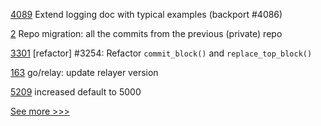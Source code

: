 
[4089](https://github.com/hyperledger/fabric/pull/4089) Extend logging doc with typical examples (backport #4086)

[2](https://github.com/hyperledger-labs/perun-rs/pull/2) Repo migration: all the commits from the previous (private) repo

[3301](https://github.com/hyperledger/iroha/pull/3301) [refactor] #3254: Refactor `commit_block()` and `replace_top_block()`

[163](https://github.com/hyperledger-labs/yui-ibc-solidity/pull/163) go/relay: update relayer version

[5209](https://github.com/hyperledger/besu/pull/5209) increased default to 5000


[See more >>>](https://start-here.hyperledger.org/pull-requests)
